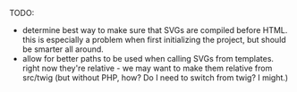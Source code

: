 TODO:

* determine best way to make sure that SVGs are compiled before HTML. this is especially a problem when first initializing the project, but should be smarter all around.
* allow for better paths to be used when calling SVGs from templates. right now they're relative - we may want to make them relative from src/twig (but without PHP, how? Do I need to switch from twig? I might.)

